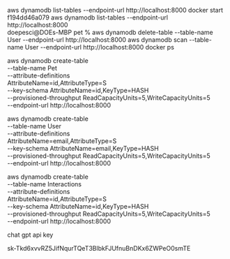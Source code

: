 aws dynamodb list-tables --endpoint-url http://localhost:8000
docker start f194dd46a079
aws dynamodb list-tables --endpoint-url http://localhost:8000   
doepesci@DOEs-MBP pet % aws dynamodb delete-table --table-name User --endpoint-url http://localhost:8000
aws dynamodb scan --table-name User --endpoint-url http://localhost:8000
docker ps



aws dynamodb create-table \
--table-name Pet \
--attribute-definitions \
AttributeName=id,AttributeType=S \
--key-schema AttributeName=id,KeyType=HASH \
--provisioned-throughput ReadCapacityUnits=5,WriteCapacityUnits=5 \
--endpoint-url http://localhost:8000


aws dynamodb create-table \
--table-name User \
--attribute-definitions \
AttributeName=email,AttributeType=S \
--key-schema AttributeName=email,KeyType=HASH \
--provisioned-throughput ReadCapacityUnits=5,WriteCapacityUnits=5 \
--endpoint-url http://localhost:8000


aws dynamodb create-table \
--table-name Interactions \
--attribute-definitions \
AttributeName=id,AttributeType=S \
--key-schema AttributeName=id,KeyType=HASH \
--provisioned-throughput ReadCapacityUnits=5,WriteCapacityUnits=5 \
--endpoint-url http://localhost:8000


chat gpt api key

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